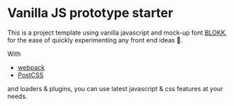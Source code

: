# Vanilla JS prototype starter

This is a project template using vanilla javascript and mock-up font [BLOKK], for the ease of quickly experimenting any front end ideas 🍻.

With

- [webpack]
- [PostCSS]

and loaders & plugins, you can use latest javascript & css features at your needs.

[webpack]: https://webpack.js.org
[postcss]: https://postcss.org
[blokk]: https://github.com/los-gordos/BLOKK
